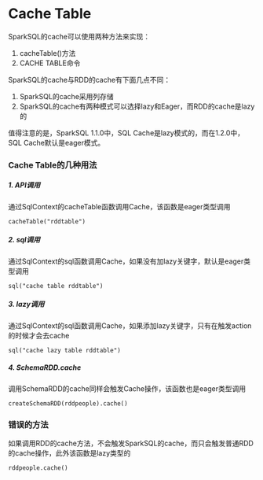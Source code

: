 # Cache Table

SparkSQL的cache可以使用两种方法来实现：
1. cacheTable()方法
2. CACHE TABLE命令

SparkSQL的cache与RDD的cache有下面几点不同：
1. SparkSQL的cache采用列存储
2. SparkSQL的cache有两种模式可以选择lazy和Eager，而RDD的cache是lazy的

值得注意的是，SparkSQL 1.1.0中，SQL Cache是lazy模式的，而在1.2.0中，SQL Cache默认是eager模式。

### Cache Table的几种用法

##### 1. API调用
通过SqlContext的cacheTable函数调用Cache，该函数是eager类型调用

```
cacheTable("rddtable")
```

##### 2. sql调用
通过SqlContext的sql函数调用Cache，如果没有加lazy关键字，默认是eager类型调用
```
sql("cache table rddtable")
```

##### 3. lazy调用
通过SqlContext的sql函数调用Cache，如果添加lazy关键字，只有在触发action的时候才会去cache
```
sql("cache lazy table rddtable")
```

##### 4. SchemaRDD.cache
调用SchemaRDD的cache同样会触发Cache操作，该函数也是eager类型调用
```
createSchemaRDD(rddpeople).cache()
```

### 错误的方法
如果调用RDD的cache方法，不会触发SparkSQL的cache，而只会触发普通RDD的cache操作，此外该函数是lazy类型的

```
rddpeople.cache()
```


